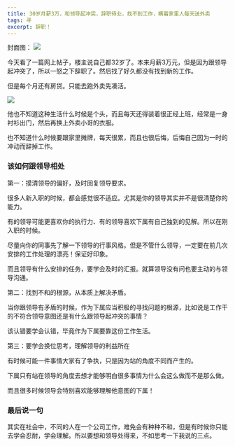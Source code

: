 ```yaml
---
title: 30岁月薪3万，和领导起冲突，辞职待业，找不到工作，瞒着家里人每天送外卖
tags: 寻
excerpt: 辞职！
---
```


封面图：
![](https://files.mdnice.com/user/26505/55284cf0-9724-410e-825f-93cc00e4874e.png)


今天看了一篇网上帖子，楼主说自己都32岁了。本来月薪3万元，但是因为跟领导起冲突了，所以一怒之下辞职了。然后找了好久都没有找到新的工作。

但是每个月还有房贷。只能去跑外卖先凑活。

![](https://files.mdnice.com/user/26505/55284cf0-9724-410e-825f-93cc00e4874e.png)

他也不知道这种生活什么时候是个头，而且每天还得装着很正经上班，经常是一身衬衫出门，然后再换上外卖小哥的衣服。

也不知道什么时候要跟家里摊牌，每天很累，而且也很后悔，后悔自己因为一时的冲动而辞掉工作。


### 该如何跟领导相处

第一：摸清领导的偏好，及时回复领导要求。

很多人新入职的时候，都会感觉很不适应。尤其是你的领导其实并不是很清楚你的能力。

有的领导可能更喜欢你的执行力、有的领导喜欢下属有自己独到的见解。所以在刚入职的时候。

尽量向你的同事先了解一下领导的行事风格。但是不管什么领导，一定要在前几次安排的工作处理的漂亮！保证好印象。

而且领导有什么安排的任务，要学会及时的汇报。就算领导没有问也要主动的与领导沟通。

第二：找到不和的根源，从本质上解决矛盾。

当你跟领导有矛盾的时候，作为下属应当积极的寻找问题的根源，比如说是工作干的不符合领导意图还是有什么跟领导起冲突的事情？

该认错要学会认错，毕竟作为下属要靠这份工作生活。


第三：要学会换位思考，理解领导的利益所在

有时候可能一件事情大家有了争执，只是因为站的角度不同而产生的。

下属只有站在领导的角度去想才能够明白很多事情为什么会这么做而不是那么做。

而且很多时候领导会特别喜欢能够理解他意图的下属！

### 最后说一句

其实在社会中，不同的人在一个公司工作，难免会有种种不和，但是有时候你只能去学会忍耐，学会理解。所以要想和领导处得来，不如思考一下我说的三点。







